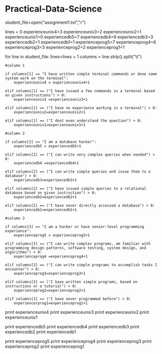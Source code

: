 Practical-Data-Science
======================
student_file=open("assignment1.txt","r")


lines = 0
experienceunix4=3
experienceunix3=2
experienceunix2=1
experienceunix1=0
experiencedb5=7
experiencedb4=6
experiencedb3=3
experiencedb2=1
experiencedb1=1
experienceprog5=7
experienceprog4=6
experienceprog3=3
experienceprog2=2
experienceprog1=1

for line in student_file:
	lines=lines + 1
	columns = line.strip().split("\t")
	
	#column 1

	if columns[1] == "I have written simple terminal commands or done some system work on the terminal":
		experienceunix4 = experienceunix4+1

	elif columns[1] == ("I have issued a few commands in a terminal based on given instructions") > 0:
		experienceunix3 =experienceunix3+1

	elif columns[1] == ("I have no experience working in a terminal") > 0:
		experienceunix2=experienceunix2+1

	elif columns[1] == ("I dont even understand the question") > 0:
		experienceunix1=experienceunix1+1

	#column 2

	if columns[2] == "I am a database hacker":
		experiencedb5 = experiencedb5+1

	elif columns[2] == ("I can write very complex queries when needed") > 0:
		experiencedb4 =experiencedb4+1

	elif columns[2] == ("I can write simple queries and issue them to a database") > 0:
		experiencedb3=experiencedb3+1

	elif columns[2] == ("I have issued simple queries to a relational database based on given instruction") > 0:
		experiencedb2=experiencedb2+1

	elif columns[2] == ("I have never directly accessed a database") > 0:
		experiencedb1=experiencedb1+1

	#column 3

	if columns[3] == "I am a hacker or have senior-level programming experience":
		experienceprog5 = experienceprog5+1

	elif columns[3] == ("I can write complex programs, am familiar with programming design patterns, software testing, system design, and algorithms") > 0:
		experienceprog4 =experienceprog4+1

	elif columns[3] == ("I can write simple programs to accomplish tasks I encounter") > 0:
		experienceprog3=experienceprog3+1

	elif columns[3] == ("I have written simple programs, based on instructions or a tutorial") > 0:
		experienceprog2=experienceprog2+1

	elif columns[3] == ("I have never programmed before") > 0:
		experiencerprog1=experienceprog1+1


print experienceunix4
print experienceunix3
print experienceunix2
print experienceunix1

print experiencedb5
print experiencedb4
print experiencedb3
print experiencedb2
print experiencedb1

print experienceprog5
print experienceprog4
print experienceprog3
print experienceprog2
print experienceprog1
